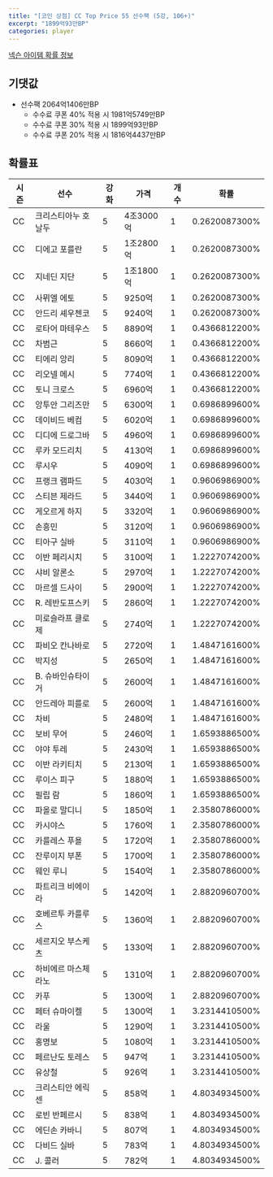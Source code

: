 ```yaml
---
title: "[코인 상점] CC Top Price 55 선수팩 (5강, 106+)"
excerpt: "1899억93만BP"
categories: player
---
```

[넥슨 아이템 확률 정보](http://iteminfo.nexon.com/probability/fco?sn=7604)

## 기댓값
- 선수팩 2064억1406만BP
  - 수수료 쿠폰 40% 적용 시 1981억5749만BP
  - 수수료 쿠폰 30% 적용 시 1899억93만BP
  - 수수료 쿠폰 20% 적용 시 1816억4437만BP


## 확률표

|시즌|선수|강화|가격|개수|확률|
|---|---|---|---|---|---|
|CC|크리스티아누 호날두|5|4조3000억|1|0.2620087300%|
|CC|디에고 포를란|5|1조2800억|1|0.2620087300%|
|CC|지네딘 지단|5|1조1800억|1|0.2620087300%|
|CC|사뮈엘 에토|5|9250억|1|0.2620087300%|
|CC|안드리 셰우첸코|5|9240억|1|0.2620087300%|
|CC|로타어 마테우스|5|8890억|1|0.4366812200%|
|CC|차범근|5|8660억|1|0.4366812200%|
|CC|티에리 앙리|5|8090억|1|0.4366812200%|
|CC|리오넬 메시|5|7740억|1|0.4366812200%|
|CC|토니 크로스|5|6960억|1|0.4366812200%|
|CC|앙투안 그리즈만|5|6300억|1|0.6986899600%|
|CC|데이비드 베컴|5|6020억|1|0.6986899600%|
|CC|디디에 드로그바|5|4960억|1|0.6986899600%|
|CC|루카 모드리치|5|4130억|1|0.6986899600%|
|CC|루시우|5|4090억|1|0.6986899600%|
|CC|프랭크 램파드|5|4030억|1|0.9606986900%|
|CC|스티븐 제라드|5|3440억|1|0.9606986900%|
|CC|게오르게 하지|5|3320억|1|0.9606986900%|
|CC|손흥민|5|3120억|1|0.9606986900%|
|CC|티아구 실바|5|3110억|1|0.9606986900%|
|CC|이반 페리시치|5|3100억|1|1.2227074200%|
|CC|샤비 알론소|5|2970억|1|1.2227074200%|
|CC|마르셀 드사이|5|2900억|1|1.2227074200%|
|CC|R. 레반도프스키|5|2860억|1|1.2227074200%|
|CC|미로슬라프 클로제|5|2740억|1|1.2227074200%|
|CC|파비오 칸나바로|5|2720억|1|1.4847161600%|
|CC|박지성|5|2650억|1|1.4847161600%|
|CC|B. 슈바인슈타이거|5|2600억|1|1.4847161600%|
|CC|안드레아 피를로|5|2600억|1|1.4847161600%|
|CC|차비|5|2480억|1|1.4847161600%|
|CC|보비 무어|5|2460억|1|1.6593886500%|
|CC|야야 투레|5|2430억|1|1.6593886500%|
|CC|이반 라키티치|5|2130억|1|1.6593886500%|
|CC|루이스 피구|5|1880억|1|1.6593886500%|
|CC|필립 람|5|1860억|1|1.6593886500%|
|CC|파올로 말디니|5|1850억|1|2.3580786000%|
|CC|카시야스|5|1760억|1|2.3580786000%|
|CC|카를레스 푸욜|5|1720억|1|2.3580786000%|
|CC|잔루이지 부폰|5|1700억|1|2.3580786000%|
|CC|웨인 루니|5|1540억|1|2.3580786000%|
|CC|파트리크 비에이라|5|1420억|1|2.8820960700%|
|CC|호베르투 카를루스|5|1360억|1|2.8820960700%|
|CC|세르지오 부스케츠|5|1330억|1|2.8820960700%|
|CC|하비에르 마스체라노|5|1310억|1|2.8820960700%|
|CC|카푸|5|1300억|1|2.8820960700%|
|CC|페터 슈마이켈|5|1300억|1|3.2314410500%|
|CC|라울|5|1290억|1|3.2314410500%|
|CC|홍명보|5|1080억|1|3.2314410500%|
|CC|페르난도 토레스|5|947억|1|3.2314410500%|
|CC|유상철|5|926억|1|3.2314410500%|
|CC|크리스티안 에릭센|5|858억|1|4.8034934500%|
|CC|로빈 반페르시|5|838억|1|4.8034934500%|
|CC|에딘손 카바니|5|807억|1|4.8034934500%|
|CC|다비드 실바|5|783억|1|4.8034934500%|
|CC|J. 콜러|5|782억|1|4.8034934500%|
